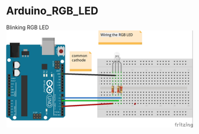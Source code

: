 # Arduino_RGB_LED
Blinking RGB LED
![LEDs_chaser.jpg](https://github.com/JelenaMaric/Arduino_RGB_LED/blob/master/Arduino_RGB_LED.jpg?raw=true)
